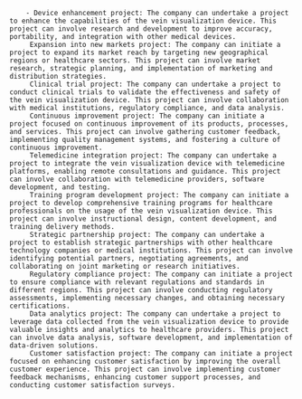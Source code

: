 		- Device enhancement project: The company can undertake a project to enhance the capabilities of the vein visualization device. This project can involve research and development to improve accuracy, portability, and integration with other medical devices.
		 Expansion into new markets project: The company can initiate a project to expand its market reach by targeting new geographical regions or healthcare sectors. This project can involve market research, strategic planning, and implementation of marketing and distribution strategies.
		 Clinical trial project: The company can undertake a project to conduct clinical trials to validate the effectiveness and safety of the vein visualization device. This project can involve collaboration with medical institutions, regulatory compliance, and data analysis.
		 Continuous improvement project: The company can initiate a project focused on continuous improvement of its products, processes, and services. This project can involve gathering customer feedback, implementing quality management systems, and fostering a culture of continuous improvement.
		 Telemedicine integration project: The company can undertake a project to integrate the vein visualization device with telemedicine platforms, enabling remote consultations and guidance. This project can involve collaboration with telemedicine providers, software development, and testing.
		 Training program development project: The company can initiate a project to develop comprehensive training programs for healthcare professionals on the usage of the vein visualization device. This project can involve instructional design, content development, and training delivery methods.
		 Strategic partnership project: The company can undertake a project to establish strategic partnerships with other healthcare technology companies or medical institutions. This project can involve identifying potential partners, negotiating agreements, and collaborating on joint marketing or research initiatives.
		 Regulatory compliance project: The company can initiate a project to ensure compliance with relevant regulations and standards in different regions. This project can involve conducting regulatory assessments, implementing necessary changes, and obtaining necessary certifications.
		 Data analytics project: The company can undertake a project to leverage data collected from the vein visualization device to provide valuable insights and analytics to healthcare providers. This project can involve data analysis, software development, and implementation of data-driven solutions.
		 Customer satisfaction project: The company can initiate a project focused on enhancing customer satisfaction by improving the overall customer experience. This project can involve implementing customer feedback mechanisms, enhancing customer support processes, and conducting customer satisfaction surveys.




